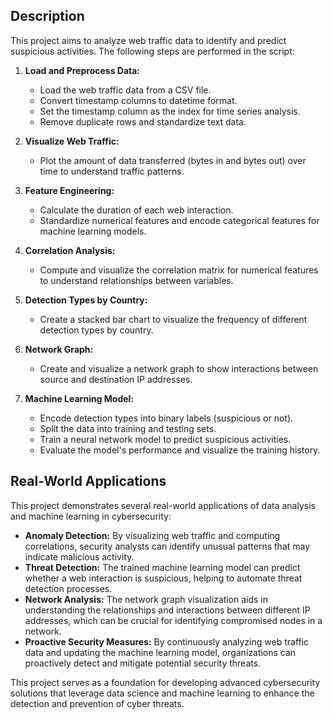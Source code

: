 ## Description

This project aims to analyze web traffic data to identify and predict suspicious activities. The following steps are performed in the script:

1. **Load and Preprocess Data:**
   - Load the web traffic data from a CSV file.
   - Convert timestamp columns to datetime format.
   - Set the timestamp column as the index for time series analysis.
   - Remove duplicate rows and standardize text data.

2. **Visualize Web Traffic:**
   - Plot the amount of data transferred (bytes in and bytes out) over time to understand traffic patterns.

3. **Feature Engineering:**
   - Calculate the duration of each web interaction.
   - Standardize numerical features and encode categorical features for machine learning models.

4. **Correlation Analysis:**
   - Compute and visualize the correlation matrix for numerical features to understand relationships between variables.

5. **Detection Types by Country:**
   - Create a stacked bar chart to visualize the frequency of different detection types by country.

6. **Network Graph:**
   - Create and visualize a network graph to show interactions between source and destination IP addresses.

7. **Machine Learning Model:**
   - Encode detection types into binary labels (suspicious or not).
   - Split the data into training and testing sets.
   - Train a neural network model to predict suspicious activities.
   - Evaluate the model's performance and visualize the training history.

## Real-World Applications

This project demonstrates several real-world applications of data analysis and machine learning in cybersecurity:

- **Anomaly Detection:** By visualizing web traffic and computing correlations, security analysts can identify unusual patterns that may indicate malicious activity.
- **Threat Detection:** The trained machine learning model can predict whether a web interaction is suspicious, helping to automate threat detection processes.
- **Network Analysis:** The network graph visualization aids in understanding the relationships and interactions between different IP addresses, which can be crucial for identifying compromised nodes in a network.
- **Proactive Security Measures:** By continuously analyzing web traffic data and updating the machine learning model, organizations can proactively detect and mitigate potential security threats.

This project serves as a foundation for developing advanced cybersecurity solutions that leverage data science and machine learning to enhance the detection and prevention of cyber threats.
